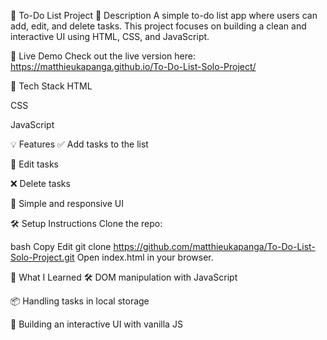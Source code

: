 📝 To-Do List Project
🌟 Description
A simple to-do list app where users can add, edit, and delete tasks. This project focuses on building a clean and interactive UI using HTML, CSS, and JavaScript.

🚀 Live Demo
Check out the live version here: https://matthieukapanga.github.io/To-Do-List-Solo-Project/

🔧 Tech Stack
HTML

CSS

JavaScript

💡 Features
✅ Add tasks to the list

📝 Edit tasks

❌ Delete tasks

🎯 Simple and responsive UI

🛠️ Setup Instructions
Clone the repo:

bash
Copy
Edit
git clone https://github.com/matthieukapanga/To-Do-List-Solo-Project.git
Open index.html in your browser.

🧠 What I Learned
🛠️ DOM manipulation with JavaScript

📦 Handling tasks in local storage

🎯 Building an interactive UI with vanilla JS
